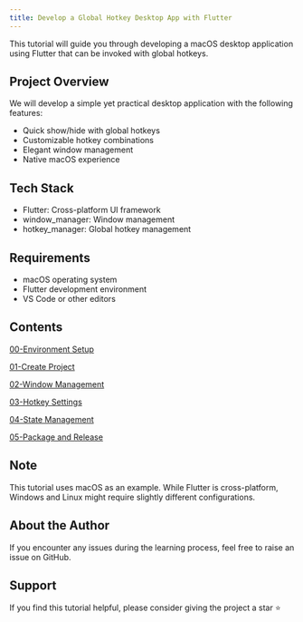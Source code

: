 ```yaml
---
title: Develop a Global Hotkey Desktop App with Flutter
---
```


This tutorial will guide you through developing a macOS desktop application using Flutter that can be invoked with global hotkeys.

## Project Overview

We will develop a simple yet practical desktop application with the following features:

- Quick show/hide with global hotkeys
- Customizable hotkey combinations
- Elegant window management
- Native macOS experience

## Tech Stack

- Flutter: Cross-platform UI framework
- window_manager: Window management
- hotkey_manager: Global hotkey management

## Requirements

- macOS operating system
- Flutter development environment
- VS Code or other editors

## Contents

[00-Environment Setup](./00-Environment_Setup.md)

[01-Create Project](./01-Create_Project.md)

[02-Window Management](./02-Window_Management.md)

[03-Hotkey Settings](./03-Hotkey_Settings.md)

[04-State Management](./04-State_Management.md)

[05-Package and Release](./05-Package_and_Release.md)

## Note

This tutorial uses macOS as an example. While Flutter is cross-platform, Windows and Linux might require slightly different configurations.

## About the Author

If you encounter any issues during the learning process, feel free to raise an issue on GitHub.

## Support

If you find this tutorial helpful, please consider giving the project a star ⭐️
